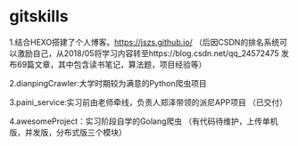 # gitskills

1.结合HEXO搭建了个人博客。https://jszs.github.io/
（后因CSDN的排名系统可以激励自己，从2018/05将学习内容转至https://blog.csdn.net/qq_24572475
发布69篇文章，其中包含读书笔记，算法题，项目经验等）

2.dianpingCrawler:大学时期较为满意的Python爬虫项目


3.paini_service:实习前由老师牵线，负责人郑泽带领的派尼APP项目
（已交付）


4.awesomeProject：实习阶段自学的Golang爬虫
（有代码待维护，上传单机版，并发版，分布式版三个模块）
